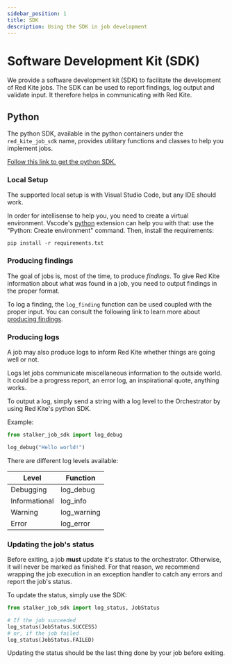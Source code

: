 ```yaml
---
sidebar_position: 1
title: SDK
description: Using the SDK in job development
---
```



# Software Development Kit (SDK)

We provide a software development kit (SDK) to facilitate the development of Red Kite jobs. The SDK can be used to report findings, log output and validate input. It therefore helps in communicating with Red Kite.

## Python

The python SDK, available in the python containers under the `red_kite_job_sdk` name, provides utilitary functions and classes to help you implement jobs.

[Follow this link to get the python SDK.](https://github.com/red-kite-solutions/stalker/tree/main/jobs/job-base-images/python/stalker_job_sdk)

### Local Setup

The supported local setup is with Visual Studio Code, but any IDE should work.

In order for intellisense to help you, you need to create a virtual environment. Vscode's
[python](https://marketplace.visualstudio.com/items?itemName=ms-python.python) extension can help you with that: use the "Python: Create environment" command. Then, install the requirements:

```
pip install -r requirements.txt
```

### Producing findings

The goal of jobs is, most of the time, to produce _findings_. To give Red Kite information about what was found in a job, you need to output findings in the proper format.

To log a finding, the `log_finding` function can be used coupled with the proper input. You can consult the following link to learn more about [producing findings](../concepts/findings).

### Producing logs

A job may also produce logs to inform Red Kite whether things are going well or not.

Logs let jobs communicate miscellaneous information to the outside world. It could be a progress report, an error log, an inspirational
quote, anything works.

To output a log, simply send a string with a log level to the Orchestrator by using Red Kite's python SDK.

Example:

```python
from stalker_job_sdk import log_debug

log_debug("Hello world!")
```

There are different log levels available:

| Level         | Function    |
| ------------- | ----------- |
| Debugging     | log_debug   |
| Informational | log_info    |
| Warning       | log_warning |
| Error         | log_error   |

### Updating the job's status

Before exiting, a job **must** update it's status to the orchestrator. Otherwise, it will never be marked as finished. For that reason, we recommend wrapping the job execution in an exception handler to catch any errors and report the job's status.

To update the status, simply use the SDK:

```python
from stalker_job_sdk import log_status, JobStatus

# If the job succeeded
log_status(JobStatus.SUCCESS)
# or, if the job failed
log_status(JobStatus.FAILED)
```

Updating the status should be the last thing done by your job before exiting.